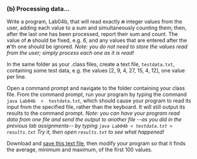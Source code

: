 ### (b) Processing data...

Write a program, Lab04b, that will read exactly ***n*** integer values from the user, adding each value to a sum and simultaneously counting them; then, after the last one has been processed, report their sum and count. The value of ***n*** should be fixed, e.g. 6, and any values that are entered after the ***n***'th one should be ignored. _Note: you do not need to store the values read from the user; simply process each one as it is read!_

In the same folder as your .class files, create a text file, ``testdata.txt``, containing some test data, e.g. the values \[2, 9, 4, 27, 15, 4, 12\], one value per line.

Open a command prompt and navigate to the folder containing your class file. From the command prompt, run your program by typing the command ``java Lab04b  <  testdata.txt``, which should cause your program to read its input from the specified file, rather than the keyboard. It will still output its results to the command prompt. _Note: you can have your program read data from one file and send the output to another file --as you did in the previous lab assignments-- by typing ``java Lab04b < testdata.txt > results.txt`` Try it, then open ``results.txt`` to see what happened!_

Download and [save this text file](http://web.archive.org/web/20191227214711/http://www.cs.bilkent.edu.tr/~david/cs101/assignments/lab04/realdata.txt), then modify your program so that it finds the average, minimum and maximum, of the first 100 values.
